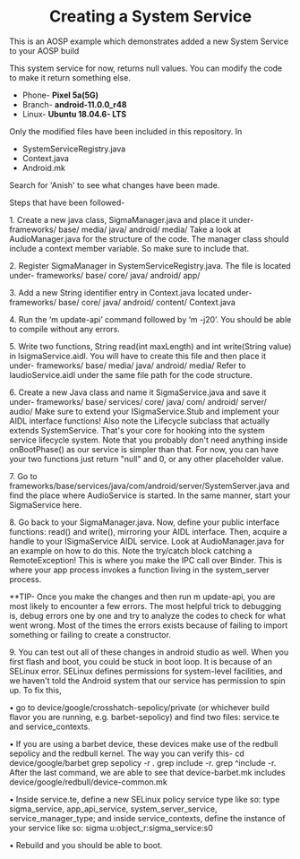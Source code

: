 <h1 align="center"> Creating a System Service </h1>

<p> This is an AOSP example which demonstrates added a new System Service to your AOSP build </p>
<p> This system service for now, returns null values. You can modify the code to make it return something else. </p>

- Phone- **Pixel 5a(5G)**
- Branch- **android-11.0.0_r48**
- Linux- **Ubuntu 18.04.6- LTS**

Only the modified files have been included in this repository. In
- SystemServiceRegistry.java
- Context.java
- Android.mk
<p>Search for 'Anish' to see what changes have been made. </p>

<p>Steps that have been followed-</p>
    <p>1. Create a new java class, SigmaManager.java and place it under- 
       frameworks/ base/ media/ java/ android/ media/ 
       Take a look at AudioManager.java for the structure of the code. The manager class should include a context member variable. So make sure to include that. </p>
    <p>2. Register SigmaManager in SystemServiceRegistry.java.
       The file is located under-
       frameworks/ base/ core/ java/ android/ app/ </p>
    <p>3. Add a new String identifier entry in Context.java located under-
       frameworks/ base/ core/ java/ android/ content/ Context.java </p>
    <p>4. Run the ‘m update-api’ command followed by ‘m -j20’. You should be able to compile without any errors. </p>
    <p>5. Write two functions, String read(int maxLength) and int write(String value) in IsigmaService.aidl. You will have to create this file and then place it under-
       frameworks/ base/ media/ java/ android/ media/ 
       Refer to IaudioService.aidl under the same file path for the code structure. </p>
    <p>6. Create a new Java class and name it SigmaService.java and save it under-
       frameworks/ base/ services/ core/ java/ com/ android/ server/ audio/
       Make sure to extend your ISigmaService.Stub and implement your
       AIDL interface functions! Also note the Lifecycle subclass that actually extends SystemService.
       That's your core for hooking into the system service lifecycle system. Note that you probably
       don't need anything inside onBootPhase() as our service is simpler than that. For now, you can have your two functions just return "null" and 0, or any other placeholder
       value. </p>
    <p>7. Go to frameworks/base/services/java/com/android/server/SystemServer.java and
       find the place where AudioService is started. In the same manner, start your SigmaService here. </p>
    <p>8. Go back to your SigmaManager.java. Now, define your public interface functions: read()
       and write(), mirroring your AIDL interface. Then, acquire a handle to your ISigmaService AIDL
       service. Look at AudioManager.java for an example on how to do this. Note the try/catch block catching a RemoteException! This is where you make the IPC call over Binder. This is where
       your app process invokes a function living in the system_server process. </p>

**TIP- Once you make the changes and then run m update-api, you are most likely to encounter a few errors. The most helpful trick to debugging is, debug errors one by one and try to analyze the codes to check for what went wrong. Most of the times the errors exists because of failing to import something or failing to create a constructor.

  <p>9.  You can test out all of these changes in android studio as well.
When you first flash and boot, you could be stuck in boot loop. It is because of an SELinux error.  SELinux defines permissions for system-level facilities, and we haven't told the Android system that our service has permission to spin up.  To fix this,
    <p>• go to device/google/crosshatch-sepolicy/private (or whichever build flavor you are
      running, e.g. barbet-sepolicy) and find two files: service.te and service_contexts. </p>
    <p>• If you are using a barbet device, these devices make use of the redbull sepolicy and the redbull kernel. The way you can verify this-
      cd device/google/barbet
	grep sepolicy -r .
	grep include -r.
	grep ^include -r.
	After the last command, we are able to see that device-barbet.mk includes 	device/google/redbull/device-common.mk </p>
    <p>• Inside service.te, define a new SELinux policy service type like so:
      type sigma_service, app_api_service, system_server_service, service_manager_type;
      and inside service_contexts, define the instance of your service like so:
      sigma  			u:object_r:sigma_service:s0 </p>
    <p>• Rebuild and you should be able to boot.</p>
</p>

